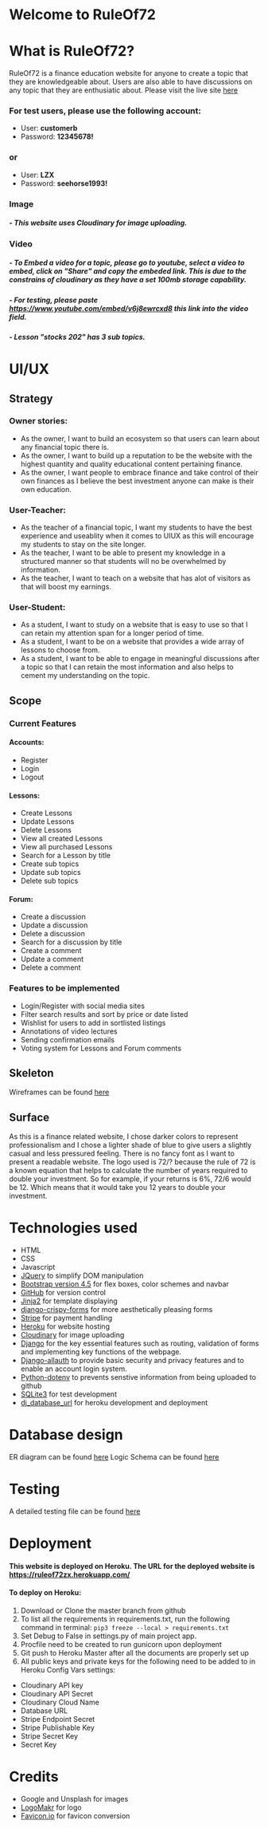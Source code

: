# Welcome to RuleOf72



# What is RuleOf72?
RuleOf72 is a finance education website for anyone to create a topic that they are knowledgeable about. Users are also able to have discussions on any topic that they are enthusiatic about.
Please visit the live site [here](https://ruleof72zx.herokuapp.com/) 

### For test users, please use the following account:
- User: **customerb**
- Password: **12345678!**
### or
- User: **LZX**
- Password: **seehorse1993!**
### Image
##### - This website uses Cloudinary for image uploading.
### Video
##### - To Embed a video for a topic, please go to youtube, select a video to embed, click on "Share" and copy the embeded link. This is due to the constrains of cloudinary as they have a set 100mb storage capability. 
##### - For testing, please paste <https://www.youtube.com/embed/v6j8ewrcxd8> this link into the video field.
##### - Lesson "stocks 202" has 3 sub topics.


# UI/UX


## Strategy
### Owner stories:

- As the owner, I want to build an ecosystem so that users can learn about any financial topic there is.
- As the owner, I want to build up a reputation to be the website with the highest quantity and quality educational content pertaining finance.
- As the owner, I want people to embrace finance and take control of their own finances as I believe the best investment anyone can make is their own education.

### User-Teacher:

- As the teacher of a financial topic, I want my students to have the best experience and useablity when it comes to UIUX as this will encourage my students to stay on the site longer.
- As the teacher, I want to be able to present my knowledge in a structured manner so that students will no be overwhelmed by information.
- As the teacher, I want to teach on a website that has alot of visitors as that will boost my earnings.

### User-Student:

- As a student, I want to study on a website that is easy to use so that I can retain my attention span for a longer period of time.
- As a student, I want to be on a website that provides a wide array of lessons to choose from.
- As a student, I want to be able to engage in meaningful discussions after a topic so that I can retain the most information and also helps to cement my understanding on the topic.


## Scope

### Current Features

#### Accounts:
- Register
- Login
- Logout
#### Lessons:
- Create Lessons
- Update Lessons
- Delete Lessons
- View all created Lessons
- View all purchased Lessons
- Search for a Lesson by title
- Create sub topics
- Update sub topics
- Delete sub topics
#### Forum:
- Create a discussion
- Update a discussion
- Delete a discussion
- Search for a discussion by title
- Create a comment
- Update a comment
- Delete a comment

### Features to be implemented

- Login/Register with social media sites
- Filter search results and sort by price or date listed
- Wishlist for users to add in sortlisted listings
- Annotations of video lectures 
- Sending confirmation emails
- Voting system for Lessons and Forum comments

## Skeleton

Wireframes can be found [here](https://github.com/liuzhenxin2/RuleOf72/tree/master/wireframes)

## Surface

As this is a finance related website, I chose darker colors to represent professionalism and I chose a lighter shade of blue to give users a slightly casual and less pressured feeling. There is no fancy font as I want to present a readable website.
The logo used is 72/? because the rule of 72 is a known equation that helps to calculate the number of years required to double your investment. So for example, if your returns is 6%, 72/6 would be 12. Which means that it would take you 12 years to double your investment.

# Technologies used

- HTML
- CSS
- Javascript
- [JQuery](https://jquery.com/) to simplify DOM manipulation
- [Bootstrap version 4.5](https://getbootstrap.com/docs/4.5/getting-started/introduction/) for flex boxes, color schemes and navbar
- [GitHub](https://github.com/) for version control
- [Jinja2](https://jinja.palletsprojects.com/en/2.11.x/) for template displaying
- [django-crispy-forms](https://django-crispy-forms.readthedocs.io/en/latest/) for more aesthetically pleasing forms
- [Stripe](https://stripe.com/en-sg) for payment handling
- [Heroku](https://dashboard.heroku.com/apps) for website hosting
- [Cloudinary](https://cloudinary.com/) for image uploading
- [Django](https://www.djangoproject.com/) for the key essential features such as routing, validation of forms and implementing key functions of the webpage.
- [Django-allauth](https://django-allauth.readthedocs.io/en/latest/installation.html) to provide basic security and privacy features and to enable an account login system.
- [Python-dotenv](https://pypi.org/project/python-dotenv/) to prevents senstive information from being uploaded to github
- [SQLite3](https://www.sqlite.org/index.html) for test development
- [dj_database_url](https://pypi.org/project/dj-database-url/) for heroku development and deployment


# Database design

ER diagram can be found [here](https://github.com/liuzhenxin2/RuleOf72/blob/master/ERD72.png)
Logic Schema can be found [here](https://github.com/liuzhenxin2/RuleOf72/blob/master/LogicS72.png)

# Testing

A detailed testing file can be found [here](https://github.com/liuzhenxin2/RuleOf72/blob/master/ruleof72%20test.pdf)

# Deployment

#### This website is deployed on Heroku. The URL for the deployed website is https://ruleof72zx.herokuapp.com/

#### To deploy on Heroku:

1. Download or Clone the master branch from github
2. To list all the requirements in requirements.txt, run the following command in terminal:
```pip3 freeze --local > requirements.txt```
3. Set Debug to False in settings.py of main project app.
4. Procfile need to be created to run gunicorn upon deployment
5. Git push to Heroku Master after all the documents are properly set up
6. All public keys and private keys for the following need to be added to in Heroku Config Vars settings:
- Cloudinary API key
- Cloudinary API Secret
- Cloudinary Cloud Name
- Database URL
- Stripe Endpoint Secret
- Stripe Publishable Key
- Stripe Secret Key
- Secret Key
# Credits

- Google and Unsplash for images
- [LogoMakr](https://logomakr.com/) for logo
- [Favicon.io](https://favicon.io/) for favicon conversion

